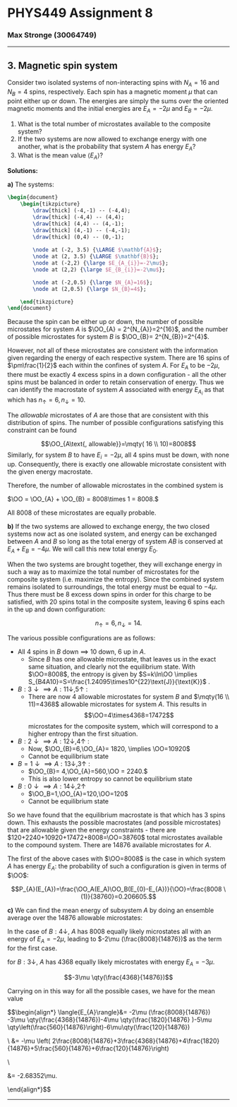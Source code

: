 # PHYS449 Assignment 8
### Max Stronge (30064749)

***

## 3. Magnetic spin system 

Consider two isolated systems of non-interacting spins with $N_{A}= 16$ and $N_{B} = 4$ spins, respectively. Each spin has a magnetic moment $\mu$ that can point either up or down. The energies are simply the sums over the oriented magnetic moments and the initial energies are $E_{A}=-2\mu$ and $E_{B}=-2\mu$. 

1. What is the total number of microstates available to the composite system?
2. If the two systems are now allowed to exchange energy with one another, what is the probability that system $A$ has energy $E_{A}$? 
3. What is the mean value $\langle{E_A}\rangle$? 

**Solutions:**


**a)** The systems:

```tikz
\begin{document}
	\begin{tikzpicture}
		\draw[thick] (-4,-1) -- (-4,4);
		\draw[thick] (-4,4) -- (4,4);
		\draw[thick] (4,4) -- (4,-1);
		\draw[thick] (4,-1) -- (-4,-1);
		\draw[thick] (0,4) -- (0,-1);
		
		\node at (-2, 3.5) {\LARGE $\mathbf{A}$};
		\node at (2, 3.5) {\LARGE $\mathbf{B}$};
		\node at (-2,2) {\large $E_{A_{i}}=-2\mu$};
		\node at (2,2) {\large $E_{B_{i}}=-2\mu$};

		\node at (-2,0.5) {\large $N_{A}=16$};
		\node at (2,0.5) {\large $N_{B}=4$};

	\end{tikzpicture}
\end{document}
```


Because the spin can be either up or down, the number of possible microstates for system $A$ is $\OO_{A} = 2^{N_{A}}=2^{16}$, and the number of possible microstates for system $B$ is $\OO_{B}= 2^{N_{B}}=2^{4}$.  

However, not all of these microstates are consistent with the information given regarding the energy of each respective system. There are 16 spins of $\pm\frac{1}{2}$ each within the confines of system $A$. For $E_{A}$ to be $-2\mu$, there must be exactly 4 excess spins in a down configuration - all the other spins must be balanced in order to retain conservation of energy.  Thus we can identify the macrostate of system $A$ associated with energy $E_{A_{i}}$ as that which has 
$n_{\uparrow}= 6, n_\downarrow = 10$.

The *allowable* microstates of $A$ are those that are consistent with this distribution of spins. The number of possible configurations satisfying this constraint can be found

$$\OO_{A\text{, allowable}}=\mqty( 16 \\ 10)=8008$$
Similarly, for system $B$ to have $E_{i}=-2\mu$, all 4 spins must be down, with none up. Consequently, there is exactly one allowable microstate consistent with the given energy macrostate.

Therefore, the number of allowable microstates in the combined system is 

$\OO = \OO_{A} + \OO_{B} = 8008\times 1 = 8008.$

All $8008$ of these microstates are equally probable.


**b)** If the two systems are allowed to exchange energy, the two closed systems now act as one isolated system, and energy can be exchanged between $A$ and $B$ so long as the total energy of system $AB$ is conserved at $E_{A}+E_{B}=-4\mu$. We will call this new total energy $E_{0}$. 

When the two systems are brought together, they will exchange energy in such a way as to maximize the total number of microstates for the composite system (i.e. maximize the entropy). Since the combined system remains isolated to surroundings, the total energy must be equal to $-4\mu$. Thus there must be 8 excess down spins in order for this charge to be satisfied, with 20 spins total in the composite system, leaving 6 spins each in the up and down configuration:

$$n_{\uparrow}= 6, n_\downarrow = 14.$$

The various possible configurations are as follows:

- All 4 spins in $B$ down $\implies$ 10 down, 6 up in $A$. 
	- Since $B$ has one allowable microstate, that leaves us in the exact same situation, and clearly not the equilibrium state. With $\OO=8008$, the entropy is given by $S=k\ln\OO \implies S_{B4A10}=S=\frac{1.24095\times10^{22}\text{J}}{\text{K}}$ .
- $B:3\downarrow \implies A:11\downarrow,5\uparrow$ :
	- There are now $4$ allowable microstates for system $B$ and $\mqty(16 \\ 11)=4368$ allowable microstates for system $A$. This results in $$\OO=4\times4368=17472$$ microstates for the composite system, which will correspond to a higher entropy than the first situation.
- $B:2\downarrow \implies A: 12\downarrow,4\uparrow$ :
	- Now, $\OO_{B}=6,\OO_{A}= 1820, \implies \OO=10920$
	- Cannot be equilibrium state
- $B=1\downarrow\implies A:13\downarrow,3\uparrow$ :
	- $\OO_{B}= 4,\OO_{A}=560,\OO = 2240.$
	- This is also lower entropy so cannot be equilibrium state
- $B:0\downarrow\implies A:14\downarrow,2\uparrow$
	- $\OO_B=1,\OO_{A}=120,\OO=120$
	- Cannot be equilibrium state

So we have found that the equilibrium macrostate is that which has $3$ spins down. This exhausts the possible macrostates (and possible microstates) that are allowable given the energy constraints - there are $120+2240+10920+17472+8008=\OO=38760$ total microstates available to the compound system. There are $14876$ available microstates for $A$.

The first of the above cases with $\OO=8008$ is the case in which system $A$ has energy $E_{A}$: the probability of such a configuration is given in terms of $\OO$: 


$$P_{A}(E_{A})=\frac{\OO_A(E_A)\OO_B(E_{0}-E_{A})}{\OO}=\frac{8008 \ (1)}{38760}=0.206605.$$


**c)** We can find the mean energy of subsystem $A$ by doing an ensemble average over the $14876$ allowable microstates:

In the case of $B:4\downarrow$, $A$ has $8008$ equally likely microstates all with an energy of $E_{A}=-2\mu$, leading to $-2\mu (\frac{8008}{14876})$ as the term for the first case.

for $B:3\downarrow$, $A$ has $4368$ equally likely microstates with energy $E_{A}=-3\mu.$

$$-3\mu \qty(\frac{4368}{14876})$$

Carrying on in this way for all the possible cases, we have for the mean value

$$\begin{align*}
\langle{E_{A}\rangle}&= -2\mu (\frac{8008}{14876}) -3\mu \qty(\frac{4368}{14876})-4\mu \qty(\frac{1820}{14876} )-5\mu \qty\left(\frac{560}{14876}\right)-6\mu\qty(\frac{120}{14876})

\\
&= -\mu \left( 2\frac{8008}{14876}+3\frac{4368}{14876}+4\frac{1820}{14876}+5\frac{560}{14876}+6\frac{120}{14876}\right)

\\

&= -2.68352\mu.

\end{align*}$$


***